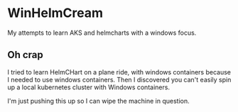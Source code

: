 # WinHelmCream

My attempts to learn AKS and helmcharts with a windows focus.

## Oh crap

I tried to learn HelmCHart on a plane ride, with windows containers because I needed to use windows containers. Then I discovered you can't easily spin up a local kubernetes cluster with Windows containers.

I'm just pushing this up so I can wipe the machine in question.
